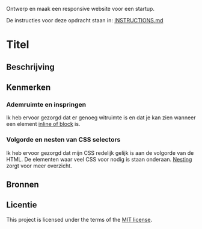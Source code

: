 Ontwerp en maak een responsive website voor een startup.

De instructies voor deze opdracht staan in: [INSTRUCTIONS.md](https://github.com/fdnd-task/the-startup-responsive-interactieve-website/blob/main/docs/INSTRUCTIONS.md)

# Titel
<!-- Geef je project een titel en schrijf in één zin wat het is -->

## Beschrijving
<!-- In de Beschrijving staat hoe je project er uit ziet, hoe het werkt en wat je er mee kan. -->
<!-- Voeg een mooie poster visual toe 📸 -->
<!-- Voeg een link toe naar Github Pages 🌐-->

## Kenmerken
<!-- Bij Kenmerken staat welke technieken zijn gebruikt en hoe. Wat is de HTML structuur? Wat zijn de belangrijkste dingen in CSS? Wat is er met JS gedaan en hoe? -->
### Ademruimte en inspringen
Ik heb ervoor gezorgd dat er genoeg witruimte is en dat je kan zien wanneer een element [inline of block](https://github.com/julesbruins/the-startup-responsive-interactive-website/blob/2403ac4defe5ddf34d7ca2721eec1cc354e385aa/careers.html#L33-L40) is. 

### Volgorde en nesten van CSS selectors
Ik heb ervoor gezorgd dat mijn CSS redelijk gelijk is aan de volgorde van de HTML. De elementen waar veel CSS voor nodig is staan onderaan. [Nesting](https://github.com/julesbruins/the-startup-responsive-interactive-website/blob/9494c631585de8c1a152746fefc467200d37eab6/styles/careers.css#L94-L128) zorgt voor meer overzicht. 

## Bronnen

## Licentie

This project is licensed under the terms of the [MIT license](./LICENSE).


